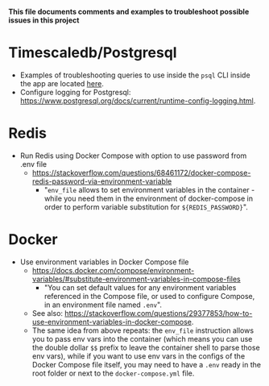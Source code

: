 **This file documents comments and examples to troubleshoot possible issues in this project**

# Timescaledb/Postgresql
- Examples of troubleshooting queries to use inside the `psql` CLI inside the app are located [here](../scripts/database/troubleshoot/troubleshoot.sql).
- Configure logging for Postgresql: https://www.postgresql.org/docs/current/runtime-config-logging.html.

# Redis
- Run Redis using Docker Compose with option to use password from .env file
    - https://stackoverflow.com/questions/68461172/docker-compose-redis-password-via-environment-variable
        - "`env_file` allows to set environment variables in the container - while you need them in the environment of docker-compose in order to perform variable substitution for `${REDIS_PASSWORD}`".

# Docker
- Use environment variables in Docker Compose file
    - https://docs.docker.com/compose/environment-variables/#substitute-environment-variables-in-compose-files
        - "You can set default values for any environment variables referenced in the Compose file, or used to configure Compose, in an environment file named `.env`".
    - See also: https://stackoverflow.com/questions/29377853/how-to-use-environment-variables-in-docker-compose.
    - The same idea from above repeats: the `env_file` instruction allows you to pass env vars into the container (which means you can use the double dollar `$$` prefix to leave the container shell to parse those env vars), while if you want to use env vars in the configs of the Docker Compose file itself, you may need to have a `.env` ready in the root folder or next to the `docker-compose.yml` file.
